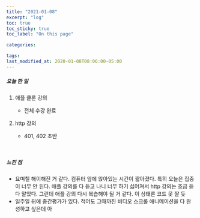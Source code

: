 ```yaml
---
title: "2021-01-08"
excerpt: "log"
toc: true
toc_sticky: true
toc_label: "On this page"

categories:

tags:
last_modified_at: 2020-01-08T08:06:00-05:00
---
```


##### 오늘 한 일

1. 애플 클론 강의

   - 전체 수강 완료

2. http 강의
   - 401, 402 초반

<br />

##### 느낀 점

- 요며칠 해이해진 거 같다. 컴퓨터 앞에 앉아있는 시간이 짧아졌다. 특히 오늘은 집중이 너무 안 된다. 애플 강의를 다 듣고 나니 너무 하기 싫어져서 http 강의는 조금 듣다 말았다. 그런데 애플 강의 다시 복습해야 될 거 같다. 이 상태론 코드 못 짤 듯
- 일주일 뒤에 중간평가가 있다. 적어도 그때까진 비디오 스크롤 애니메이션을 다 완성하고 싶은데 아

<br />
